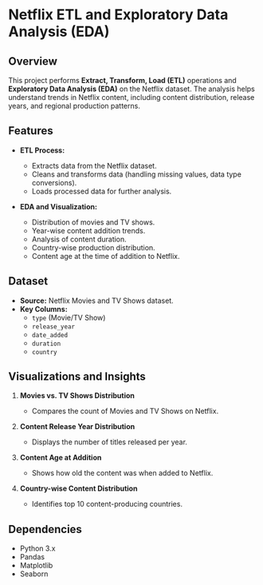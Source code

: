 # Netflix ETL and Exploratory Data Analysis (EDA)

## Overview
This project performs **Extract, Transform, Load (ETL)** operations and **Exploratory Data Analysis (EDA)** on the Netflix dataset. The analysis helps understand trends in Netflix content, including content distribution, release years, and regional production patterns.

## Features
- **ETL Process:**
  - Extracts data from the Netflix dataset.
  - Cleans and transforms data (handling missing values, data type conversions).
  - Loads processed data for further analysis.
  
- **EDA and Visualization:**
  - Distribution of movies and TV shows.
  - Year-wise content addition trends.
  - Analysis of content duration.
  - Country-wise production distribution.
  - Content age at the time of addition to Netflix.

## Dataset
- **Source:** Netflix Movies and TV Shows dataset.
- **Key Columns:**
  - `type` (Movie/TV Show)
  - `release_year`
  - `date_added`
  - `duration`
  - `country`

## Visualizations and Insights
1. **Movies vs. TV Shows Distribution**  
   - Compares the count of Movies and TV Shows on Netflix.
   
2. **Content Release Year Distribution**  
   - Displays the number of titles released per year.
   
3. **Content Age at Addition**  
   - Shows how old the content was when added to Netflix.
   
4. **Country-wise Content Distribution**  
   - Identifies top 10 content-producing countries.

## Dependencies
- Python 3.x
- Pandas
- Matplotlib
- Seaborn
